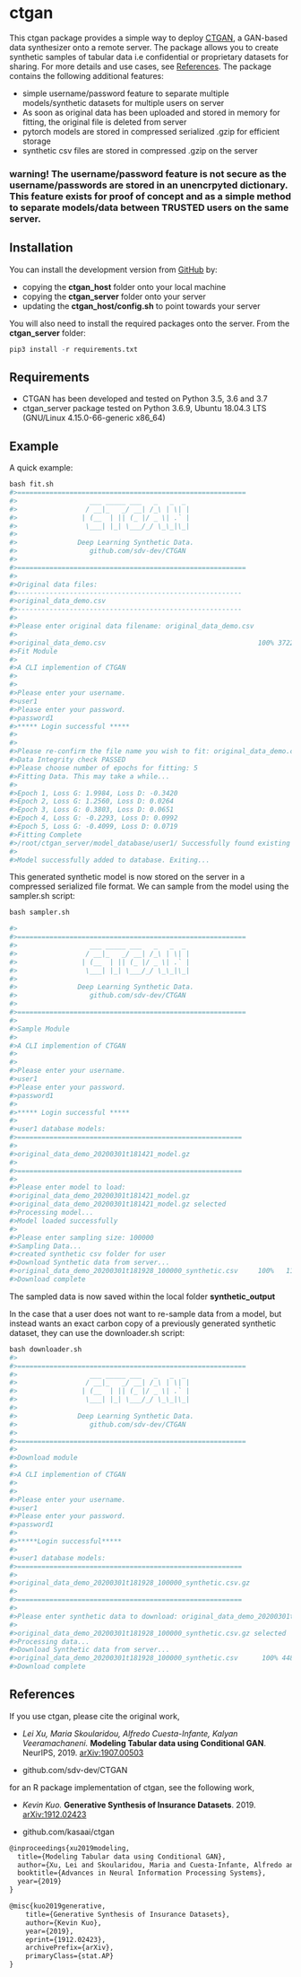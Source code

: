 
# ctgan
This ctgan package provides a simple way to deploy
[CTGAN](github.com/sdv-dev/CTGAN), a GAN-based data synthesizer onto a remote server.
The package allows you to create synthetic samples of tabular data i.e confidential or
proprietary datasets for sharing. For more details and use cases, see 
[References](#references).
The package contains the following additional features:
 - simple username/password feature to separate multiple models/synthetic datasets for multiple users on server
 - As soon as original data has been uploaded and stored in memory for fitting, the original file is deleted from server
 - pytorch models are stored in compressed serialized .gzip for efficient storage
 - synthetic csv files are stored in compressed .gzip on the server
 
 ### warning! The username/password feature is not secure as the username/passwords are stored in an unencrpyted dictionary. This feature exists for proof of concept and as a simple method to separate models/data between TRUSTED users on the same server.

## Installation

You can install the development version from
[GitHub](https://github.com/) by:
* copying the **ctgan_host** folder onto your local machine
* copying the **ctgan_server** folder onto your server
* updating the **ctgan_host/config.sh** to point towards your server 

You will also need to install the required packages onto the server. From the **ctgan_server** folder:

``` r
pip3 install -r requirements.txt
```

## Requirements

* CTGAN has been developed and tested on Python 3.5, 3.6 and 3.7
* ctgan_server package tested on Python 3.6.9, Ubuntu 18.04.3 LTS (GNU/Linux 4.15.0-66-generic x86_64)


## Example

A quick example:


``` r
bash fit.sh
#>=========================================================
#>                  ___ _____ ___   _   _  _
#>                 / __|_   _/ __| /_\ | \| |
#>                | (__  | || (_ |/ _ \| .` |
#>                 \___| |_| \___/_/ \_\_|\_|
#>
#>               Deep Learning Synthetic Data.
#>                  github.com/sdv-dev/CTGAN
#>
#>=========================================================
#>
#>Original data files:
#>--------------------------------------------------------
#>original_data_demo.csv
#>--------------------------------------------------------
#>
#>Please enter original data filename: original_data_demo.csv
#>
#>original_data_demo.csv                                      100% 3722KB   3.6MB/s   00:01                                                                                                                                                     
#>Fit Module
#>
#>A CLI implemention of CTGAN
#>
#>
#>Please enter your username.
#>user1
#>Please enter your password.
#>password1
#>***** Login successful *****
#>
#>
#>Please re-confirm the file name you wish to fit: original_data_demo.csv
#>Data Integrity check PASSED
#>Please choose number of epochs for fitting: 5
#>Fitting Data. This may take a while...
#>
#>Epoch 1, Loss G: 1.9984, Loss D: -0.3420
#>Epoch 2, Loss G: 1.2560, Loss D: 0.0264
#>Epoch 3, Loss G: 0.3803, Loss D: 0.0651
#>Epoch 4, Loss G: -0.2293, Loss D: 0.0992
#>Epoch 5, Loss G: -0.4099, Loss D: 0.0719
#>Fitting Complete
#>/root/ctgan_server/model_database/user1/ Successfully found existing database for current user
#>
#>Model successfully added to database. Exiting...

```

This generated synthetic model is now stored on the server in a compressed serialized
file format. We can sample from the model using the sampler.sh script:

``` r
bash sampler.sh

#>
#>=========================================================
#>                  ___ _____ ___   _   _  _
#>                 / __|_   _/ __| /_\ | \| |
#>                | (__  | || (_ |/ _ \| .` |
#>                 \___| |_| \___/_/ \_\_|\_|
#>
#>               Deep Learning Synthetic Data.
#>                  github.com/sdv-dev/CTGAN
#>
#>=========================================================
#>
#>Sample Module
#>
#>A CLI implemention of CTGAN
#>
#>
#>Please enter your username.
#>user1
#>Please enter your password.
#>password1
#>
#>***** Login successful *****
#>
#>user1 database models:
#>========================================================
#>
#>original_data_demo_20200301t181421_model.gz
#>
#>========================================================
#>
#>Please enter model to load:
#>original_data_demo_20200301t181421_model.gz
#>original_data_demo_20200301t181421_model.gz selected
#>Processing model...
#>Model loaded successfully
#>
#>Please enter sampling size: 100000
#>Sampling Data...
#>created synthetic csv folder for user
#>Download Synthetic data from server...
#>original_data_demo_20200301t181928_100000_synthetic.csv     100%   11MB   4.1MB/s   00:02
#>Download complete
```
The sampled data is now saved within the local folder **synthetic_output**


In the case that a user does not want to re-sample data from a model, but instead wants an exact carbon copy of a previously generated synthetic dataset, they can use the downloader.sh script:


``` r
bash downloader.sh
#>
#>=========================================================
#>                  ___ _____ ___   _   _  _
#>                 / __|_   _/ __| /_\ | \| |
#>                | (__  | || (_ |/ _ \| .` |
#>                 \___| |_| \___/_/ \_\_|\_|
#>
#>               Deep Learning Synthetic Data.
#>                  github.com/sdv-dev/CTGAN
#>
#>=========================================================
#>
#>Download module
#>
#>A CLI implemention of CTGAN
#>
#>
#>Please enter your username.
#>user1
#>Please enter your password.
#>password1
#>
#>*****Login successful*****
#>
#>user1 database models:
#>========================================================
#>
#>original_data_demo_20200301t181928_100000_synthetic.csv.gz
#>
#>========================================================
#>
#>Please enter synthetic data to download: original_data_demo_20200301t181928_100000_synthetic.csv.gz
#>
#>original_data_demo_20200301t181928_100000_synthetic.csv.gz selected
#>Processing data...
#>Download Synthetic data from server...
#>original_data_demo_20200301t181928_100000_synthetic.csv      100% 4480KB   4.4MB/s   00:01 ETA                                                                                                                     
#>Download complete
```




## References

If you use ctgan, please cite the original work,

  - *Lei Xu, Maria Skoularidou, Alfredo Cuesta-Infante, Kalyan
    Veeramachaneni.* **Modeling Tabular data using Conditional GAN**.
    NeurIPS, 2019. [arXiv:1907.00503](https://arxiv.org/abs/1907.00503)
    
   - github.com/sdv-dev/CTGAN

for an R package implementation of ctgan, see the following work,
  
  - *Kevin Kuo.* **Generative Synthesis of Insurance Datasets**.
    2019. [arXiv:1912.02423](https://arxiv.org/abs/1912.02423)
    
  - github.com/kasaai/ctgan

<!-- end list -->

``` latex
@inproceedings{xu2019modeling,
  title={Modeling Tabular data using Conditional GAN},
  author={Xu, Lei and Skoularidou, Maria and Cuesta-Infante, Alfredo and Veeramachaneni, Kalyan},
  booktitle={Advances in Neural Information Processing Systems},
  year={2019}
}

@misc{kuo2019generative,
    title={Generative Synthesis of Insurance Datasets},
    author={Kevin Kuo},
    year={2019},
    eprint={1912.02423},
    archivePrefix={arXiv},
    primaryClass={stat.AP}
}
```
